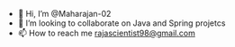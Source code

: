 - 👋 Hi, I’m @Maharajan-02
- 💞️ I’m looking to collaborate on Java and Spring projetcs
- 📫 How to reach me rajascientist98@gmail.com

<!---
Maharajan-02/Maharajan-02 is a ✨ special ✨ repository because its `README.md` (this file) appears on your GitHub profile.
You can click the Preview link to take a look at your changes.
--->
